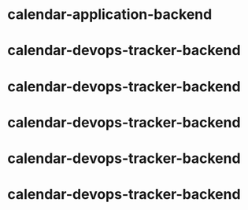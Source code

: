 # calendar-application-backend
# calendar-devops-tracker-backend
# calendar-devops-tracker-backend
# calendar-devops-tracker-backend
# calendar-devops-tracker-backend
# calendar-devops-tracker-backend
